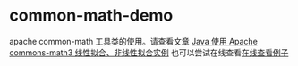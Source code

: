 # common-math-demo
apache common-math 工具类的使用。请查看文章
[Java 使用 Apache commons-math3 线性拟合、非线性拟合实例](https://blog.csdn.net/wufeiwua/article/details/109004452?spm=1001.2014.3001.5501)
也可以尝试在线查看[在线查看例子](http://124.221.156.151:9000/)